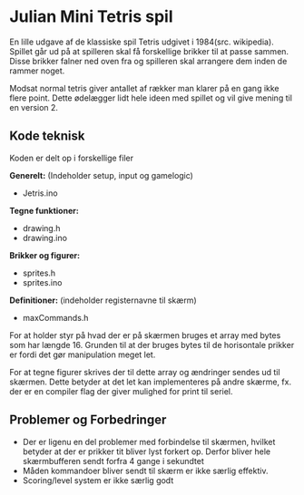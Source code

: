 # Julian Mini Tetris spil

En lille udgave af de klassiske spil Tetris udgivet i 1984(src. wikipedia). Spillet går ud på at spilleren skal få forskellige brikker til at passe sammen.
Disse brikker falner ned oven fra og spilleren skal arrangere dem inden de rammer noget. 

Modsat normal tetris giver antallet af rækker man klarer på en gang ikke flere point. 
Dette ødelægger lidt hele ideen med spillet og vil give mening til en version 2. 

## Kode teknisk 

Koden er delt op i forskellige filer

**Generelt:** (Indeholder setup, input og gamelogic)

- Jetris.ino

**Tegne funktioner:**

- drawing.h
- drawing.ino

**Brikker og figurer:**

- sprites.h
- sprites.ino

**Definitioner:** (indeholder registernavne til skærm)

- maxCommands.h

For at holder styr på hvad der er på skærmen bruges et array med bytes som har længde 16. 
Grunden til at der bruges bytes til de horisontale prikker er fordi det gør manipulation meget let. 

For at tegne figurer skrives der til dette array og ændringer sendes ud til skærmen. 
Dette betyder at det let kan implementeres på andre skærme, fx. der er en compiler flag der giver mulighed for print til seriel.  


## Problemer og Forbedringer

- Der er ligenu en del problemer med forbindelse til skærmen, hvilket betyder at der er prikker tit bliver lyst forkert op. 
Derfor bliver hele skærmbufferen sendt forfra 4 gange i sekundtet
- Måden kommandoer bliver sendt til skærm er ikke særlig effektiv. 
- Scoring/level system er ikke særlig godt


